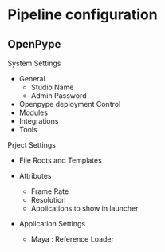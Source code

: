# Pipeline configuration

## OpenPype
System Settings
- General 
  - Studio Name 
  - Admin Password
- Openpype deployment Control
- Modules
- Integrations
- Tools

Prject Settings 
- File Roots and Templates
- Attributes
  - Frame Rate
  - Resolution
  - Applications to show in launcher

- Application Settings
  - Maya : Reference Loader